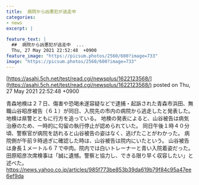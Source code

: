 ```yaml
---
title:  病院から凶悪犯が逃走中  
categories:
- news
excerpt: |
  
feature_text: |
  ##  病院から凶悪犯が逃走中  ...
  Thu, 27 May 2021 22:52:48  +0900
feature_image: "https://picsum.photos/2560/600?image=733"
image: "https://picsum.photos/2560/600?image=733"
---
```


[https://asahi.5ch.net/test/read.cgi/newsplus/1622123568/](https://asahi.5ch.net/test/read.cgi/newsplus/1622123568/)
posted on Thu, 27 May 2021 22:52:48  +0900

<!--more-->

青森地検は２７日、傷害や恐喝未遂容疑などで逮捕・起訴された青森市浜田、無職山谷昭彦被告（６１）が同日、入院先の市内の病院から逃走したと発表した。 地検は県警とともに行方を追っている。 地検の発表によると、山谷被告は病気治療のため、一時的に勾留の執行停止が認められていた。 同日午後１時４０分頃、警察官が病院を訪れると山谷被告の姿はなく、逃げたことがわかった。 病院側が午前９時過ぎに確認した時は、山谷被告は院内にいたという。 山谷被告は身長１メートル６７で中肉。院内では白いトレーナーと青い入院着姿だった。 田原昭彦次席検事は「誠に遺憾。警察と協力し、できる限り早く収容したい」と述べた。 https://news.yahoo.co.jp/articles/985f773be853b39da619b79f84c95a47ee6ef9da
